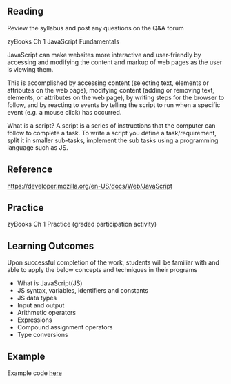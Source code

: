## Reading

Review the syllabus and post any questions on the Q&A forum

zyBooks Ch 1 JavaScript Fundamentals

JavaScript can make websites more interactive and user-friendly by accessing and modifying the content and markup of web pages as the user is viewing them.

This is accomplished by accessing content (selecting text, elements or attributes on the web page), modifying content (adding or removing text, elements, 
or attributes on the web page), by writing steps for the browser to follow, and by reacting to events by telling the script to run when a specific event 
(e.g. a mouse click) has occurred.

What is a script?  A script is a series of instructions that the  computer can follow to complete a task.
To write a script you define a task/requirement, split it in smaller sub-tasks, implement the sub tasks using a programming language such as JS.









## Reference
https://developer.mozilla.org/en-US/docs/Web/JavaScript

## Practice

zyBooks Ch 1 Practice (graded participation activity)

## Learning Outcomes
Upon successful completion of the work, students will be familiar with and able to apply the below concepts and techniques in their programs

* What is JavaScript(JS)
* JS syntax, variables, identifiers and constants
* JS data types
* Input and output 
* Arithmetic operators
* Expressions
* Compound assignment operators
* Type conversions



## Example
Example code [here]()

